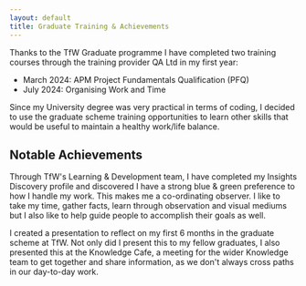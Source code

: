 ```yaml
---
layout: default
title: Graduate Training & Achievements
---
```


Thanks to the TfW Graduate programme I have completed two training courses through the training provider QA Ltd in my first year:

* March 2024: APM Project Fundamentals Qualification (PFQ)
* July 2024: Organising Work and Time

Since my University degree was very practical in terms of coding, I decided to use the graduate scheme training opportunities to learn other skills that would be useful to maintain a healthy work/life balance.

## Notable Achievements

Through TfW's Learning & Development team, I have completed my Insights Discovery profile and discovered I have a strong blue & green preference to how I handle my work.  This makes me a co-ordinating observer. I like to take my time, gather facts, learn through observation and visual mediums but I also like to help guide people to accomplish their goals as well.

I created a presentation to reflect on my first 6 months in the graduate scheme at TfW.  Not only did I present this to my fellow graduates, I also presented this at the Knowledge Cafe, a meeting for the wider Knowledge team to get together and share information, as we don't always cross paths in our day-to-day work.

